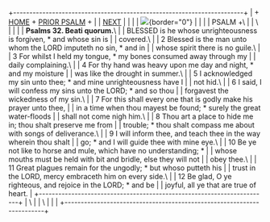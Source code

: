 +-----------------------------------------------------------------------+
| \+ [HOME](../index.html) + [PRIOR PSALM](Ps31.html) +                 |
| [NEXT](Ps33.html)                                                     |
|                                                                       |
| ![](http://stats.superstats.com/b/ss/DAVIDMCMANNES/1){border="0"}     |
|                                                                       |
| PSALM +\                                                              |
| \                                                                     |
|                                                                       |
| **Psalms 32. Beati quorum.**\                                         |
| BLESSED is he whose unrighteousness is forgiven, \* and whose sin is  |
| covered.\                                                             |
| 2 Blessed is the man unto whom the LORD imputeth no sin, \* and in    |
| whose spirit there is no guile.\                                      |
| 3 For whilst I held my tongue, \* my bones consumed away through my   |
| daily complaining.\                                                   |
| 4 For thy hand was heavy upon me day and night, \* and my moisture    |
| was like the drought in summer.\                                      |
| 5 I acknowledged my sin unto thee; \* and mine unrighteousness have I |
| not hid.\                                                             |
| 6 I said, I will confess my sins unto the LORD; \* and so thou        |
| forgavest the wickedness of my sin.\                                  |
| 7 For this shall every one that is godly make his prayer unto thee,   |
| in a time when thou mayest be found; \* surely the great water-floods |
| shall not come nigh him.\                                             |
| 8 Thou art a place to hide me in; thou shalt preserve me from         |
| trouble; \* thou shalt compass me about with songs of deliverance.\   |
| 9 I will inform thee, and teach thee in the way wherein thou shalt    |
| go; \* and I will guide thee with mine eye.\                          |
| 10 Be ye not like to horse and mule, which have no understanding; \*  |
| whose mouths must be held with bit and bridle, else they will not     |
| obey thee.\                                                           |
| 11 Great plagues remain for the ungodly; \* but whoso putteth his     |
| trust in the LORD, mercy embraceth him on every side.\                |
| 12 Be glad, O ye righteous, and rejoice in the LORD; \* and be        |
| joyful, all ye that are true of heart.                                |
+-----------------------------------------------------------------------+
| \                                                                     |
| \                                                                     |
| [](http://www.episcopalnet.org/DBS/DOR.html)                          |
+-----------------------------------------------------------------------+
